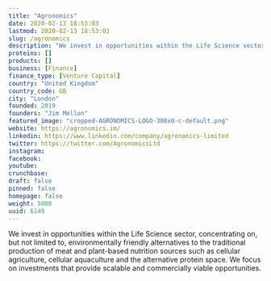 ```yaml
---
title: "Agronomics"
date: 2020-02-13 18:53:03
lastmod: 2020-02-13 18:53:03
slug: /agronomics
description: "We invest in opportunities within the Life Science sector, concentrating on, but not limited to, environmentally friendly alternatives to the traditional production of meat and plant-based nutrition sources such as cellular agriculture, cellular aquaculture and the alternative protein space. We focus on investments that provide scalable and commercially viable opportunities."
proteins: []
products: []
business: [Finance]
finance_type: [Venture Capital]
country: "United Kingdom"
country_code: GB
city: "London"
founded: 2019
founders: "Jim Mellon"
featured_image: "cropped-AGRONOMICS-LOGO-300x0-c-default.png"
website: https://agronomics.im/
linkedin: https://www.linkedin.com/company/agronomics-limited
twitter: https://twitter.com/AgronomicsLtd
instagram: 
facebook: 
youtube: 
crunchbase: 
draft: false
pinned: false
homepage: false
weight: 5000
uuid: 6149
---
```

We invest in opportunities within the Life Science sector, concentrating on, but not limited to, environmentally friendly alternatives to the traditional production of meat and plant-based nutrition sources such as cellular agriculture, cellular aquaculture and the alternative protein space. We focus on investments that provide scalable and commercially viable opportunities.
